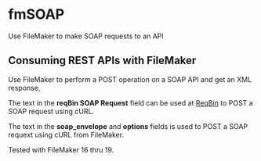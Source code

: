 # fmSOAP
Use FileMaker to make SOAP requests to an API

## Consuming REST APIs with FileMaker

Use FileMaker to perform a POST operation on a SOAP API and get an XML response,

The text in the __reqBin SOAP Request__ field can be used at [ReqBin](https://reqbin.com/req/c-eanbjsr1/curl-get-xml-example) to POST a SOAP request using cURL.

The text in the __soap_envelope__ and __options__ fields is used to POST a SOAP requext using cURL from FileMaker.

Tested with FileMaker 16 thru 19.
